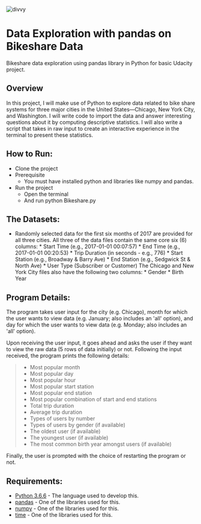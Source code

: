 ![divvy](https://user-images.githubusercontent.com/10078499/124369903-41e6ec00-dc71-11eb-966d-b5a686dd260e.jpg)
# Data Exploration with pandas on Bikeshare Data
Bikeshare data exploration using pandas library in Python for basic Udacity project.

## Overview
In this project, I will make use of Python to explore data related to bike share systems for three major cities in the United States—Chicago, New York City, and Washington. I will write code to import the data and answer interesting questions about it by computing descriptive statistics. I will also write a script that takes in raw input to create an interactive experience in the terminal to present these statistics.

## How to Run:
- Clone the project
- Prerequisite
     - You must have installed python and libraries like numpy and pandas.
- Run the project
     - Open the terminal
     - And run python Bikeshare.py

## The Datasets:
* Randomly selected data for the first six months of 2017 are provided for all three cities. All three of the data files contain the same core six (6) columns:
         * Start Time (e.g., 2017-01-01 00:07:57)
         * End Time (e.g., 2017-01-01 00:20:53)
         * Trip Duration (in seconds - e.g., 776)
         * Start Station (e.g., Broadway & Barry Ave)
         * End Station (e.g., Sedgwick St & North Ave)
         * User Type (Subscriber or Customer)
The Chicago and New York City files also have the following two columns:
         * Gender
         * Birth Year

## Program Details:
The program takes user input for the city (e.g. Chicago), month for which the user wants to view data (e.g. January; also includes an 'all' option), and day for which the user wants to view data (e.g. Monday; also includes an 'all' option).

Upon receiving the user input, it goes ahead and asks the user if they want to view the raw data (5 rows of data initially) or not. Following the input received, the program prints the following details:

> - Most popular month
> - Most popular day
> - Most popular hour
> - Most popular start station
> - Most popular end station
> - Most popular combination of start and end stations
> - Total trip duration
> - Average trip duration
> - Types of users by number
> - Types of users by gender (if available)
> - The oldest user (if available)
> - The youngest user (if available)
> - The most common birth year amongst users (if available)

Finally, the user is prompted with the choice of restarting the program or not.

## Requirements:
* [Python 3.6.6](https://www.python.org/) - The language used to develop this.
* [pandas](https://pandas.pydata.org/) - One of the libraries used for this.
* [numpy](https://numpy.org/) - One of the libraries used for this.
* [time](https://docs.python.org/3/library/time.html) - One of the libraries used for this.
